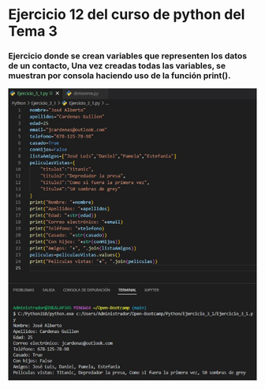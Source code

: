 # Ejercicio 12 del curso de python  del Tema 3

### Ejercicio donde se crean variables que representen los datos de un contacto,  Una vez creadas todas las variables, se muestran por consola haciendo uso de la función print().


![captura](Ejercicio_3_1.JPG)